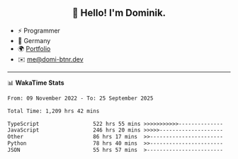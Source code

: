 <h2 align="center">👋 Hello! I'm Dominik.</h2>

- ⚡ Programmer
- 📍 Germany
- 🌍 [Portfolio](https://domi-btnr.dev)
- ✉️ [me@domi-btnr.dev](mailto://me@domi-btnr.dev)

---
📊 **WakaTime Stats**
<!--START_SECTION:waka-->

```txt
From: 09 November 2022 - To: 25 September 2025

Total Time: 1,209 hrs 42 mins

TypeScript                 522 hrs 55 mins >>>>>>>>>>>--------------   43.23 %
JavaScript                 246 hrs 20 mins >>>>>--------------------   20.36 %
Other                      86 hrs 17 mins  >>-----------------------   07.13 %
Python                     78 hrs 40 mins  >>-----------------------   06.50 %
JSON                       55 hrs 57 mins  >------------------------   04.63 %
```

<!--END_SECTION:waka-->
